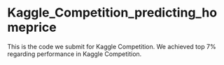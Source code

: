 # Kaggle_Competition_predicting_homeprice
This is the code we submit for Kaggle Competition. We achieved top 7% regarding performance in Kaggle Competition. 
